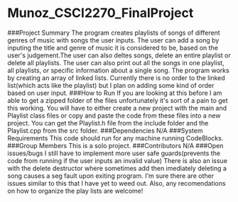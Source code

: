 # Munoz_CSCI2270_FinalProject
###Project	Summary
The program creates playlists of songs of different genres of music with songs the user inputs. The user can add a song by inputing the title and genre of music it is
considered to be, based on the user's judgement.The user can also deltes songs, delete an entire playlist or delete all playlists. The user can also
print out all the songs in one playlist, all playlists, or specific information about a single song. The program works by creating an array of linked lists. Currently there
is no order to the linked list(which acts like the playlist) but I plan on adding some kind of order based on user input.
###How	to	Run
If you are looking at this before I am able to get a zipped folder of the files unfortunately it's sort of a pain to get this working. You will have to either create a new project with the main and Playlist class files or copy and paste the code from these files into a new project. You can get the Playlist.h file from the include folder and the Playlist.cpp from the src folder.
###Dependencies
N/A
###System	Requirements
This code should run for any machine running CodeBlocks.
###Group	Members
This is a solo project.
###Contributors
N/A
###Open	issues/bugs
I still have to implement more user safe guards(prevents the code from running if the user inputs an invalid value) There is
also an issue with the delete destructor where sometimes add then imediately deleting a song causes a seg fault upon exiting program.
I'm sure there are other issues similar to this that I have yet to weed out. Also, any recomendations on how to organize the play lists 
are welcome!
